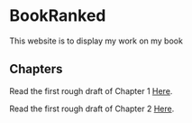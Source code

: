 # BookRanked
This website is to display my work on my book

## Chapters 

Read the first rough draft of Chapter 1 [Here]().

Read the first rough draft of Chapter 2 [Here]().
